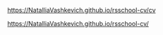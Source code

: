 https://NatalliaVashkevich.github.io/rsschool-cv/cv


https://NatalliaVashkevich.github.io/rsschool-cv/
